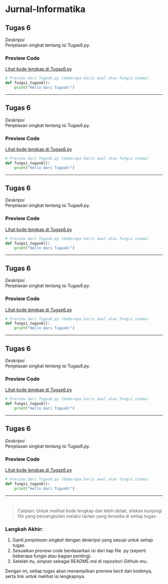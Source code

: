 # Jurnal-Informatika

## Tugas 6
*Deskripsi*  
Penjelasan singkat tentang isi Tugas6.py.

### Preview Code
[Lihat kode lengkap di Tugas6.py](./Tugas6.py)
```python
# Preview dari Tugas6.py (beberapa baris awal atau fungsi utama)
def fungsi_tugas6():
    print("Hello dari Tugas6!")
```
---
## Tugas 6
*Deskripsi*  
Penjelasan singkat tentang isi Tugas6.py.

### Preview Code
[Lihat kode lengkap di Tugas6.py](./Tugas6.py)
```python
# Preview dari Tugas6.py (beberapa baris awal atau fungsi utama)
def fungsi_tugas6():
    print("Hello dari Tugas6!")
```
---
## Tugas 6
*Deskripsi*  
Penjelasan singkat tentang isi Tugas6.py.

### Preview Code
[Lihat kode lengkap di Tugas6.py](./Tugas6.py)
```python
# Preview dari Tugas6.py (beberapa baris awal atau fungsi utama)
def fungsi_tugas6():
    print("Hello dari Tugas6!")
```
---
## Tugas 6
*Deskripsi*  
Penjelasan singkat tentang isi Tugas6.py.

### Preview Code
[Lihat kode lengkap di Tugas6.py](./Tugas6.py)
```python
# Preview dari Tugas6.py (beberapa baris awal atau fungsi utama)
def fungsi_tugas6():
    print("Hello dari Tugas6!")
```
---
## Tugas 6
*Deskripsi*  
Penjelasan singkat tentang isi Tugas6.py.

### Preview Code
[Lihat kode lengkap di Tugas6.py](./Tugas6.py)
```python
# Preview dari Tugas6.py (beberapa baris awal atau fungsi utama)
def fungsi_tugas6():
    print("Hello dari Tugas6!")
```
---
## Tugas 6
*Deskripsi*  
Penjelasan singkat tentang isi Tugas6.py.

### Preview Code
[Lihat kode lengkap di Tugas6.py](./Tugas6.py)
```python
# Preview dari Tugas6.py (beberapa baris awal atau fungsi utama)
def fungsi_tugas6():
    print("Hello dari Tugas6!")
```
---
#
> Catatan: Untuk melihat kode lengkap dan lebih detail, silakan kunjungi file yang bersangkutan melalui tautan yang tersedia di setiap tugas.



### Langkah Akhir:
1. Ganti *penjelasan singkat* dengan deskripsi yang sesuai untuk setiap tugas.
2. Sesuaikan *preview code* berdasarkan isi dari tiap file .py (seperti beberapa fungsi atau bagian penting).
3. Setelah itu, *simpan* sebagai README.md di repositori GitHub-mu.

Dengan ini, setiap tugas akan menampilkan preview kecil dari kodenya, serta link untuk melihat isi lengkapnya.
